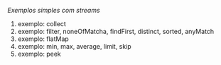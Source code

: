 *Exemplos simples com streams*

1. exemplo: collect
1. exemplo: filter, noneOfMatcha, findFirst, distinct, sorted, anyMatch
1. exemplo: flatMap
1. exemplo: min, max, average, limit, skip
1. exemplo: peek